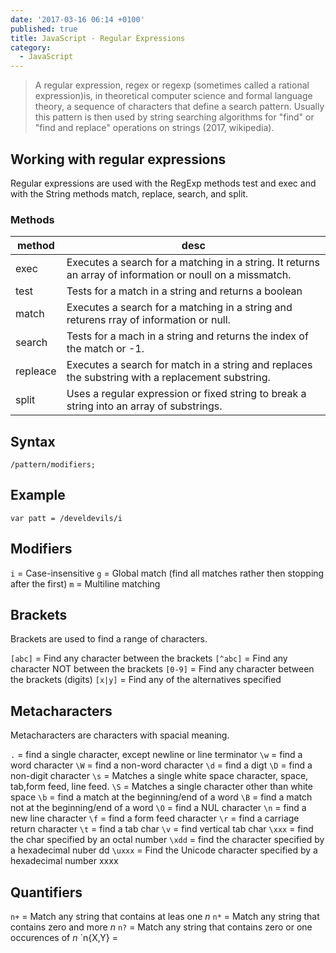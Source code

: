 ```yaml
---
date: '2017-03-16 06:14 +0100'
published: true
title: JavaScript - Regular Expressions
category:
  - JavaScript
---
```


 > A regular expression, regex or regexp (sometimes called a rational expression)is, in theoretical computer science and formal language theory, a sequence of characters that define a search pattern. Usually this pattern is then used by string searching algorithms for "find" or "find and replace" operations on strings (2017, wikipedia).

## Working with regular expressions

Regular expressions are used with the RegExp methods test and exec and with the String methods match, replace, search, and split.

### Methods 

|method|desc|
|-|-|
|exec|Executes a search for a matching in a string. It returns an array of information or noull on a missmatch.|
|test|Tests for a match in a string and returns a boolean|
|match|Executes a search for a matching in a string and returens rray of information or null.|
|search|Tests for a mach in a string and returns the index of the match or -1.|
|repleace|Executes a search for match in a string and replaces the substring with a replacement substring.|
|split|Uses a regular expression or fixed string to break a string into an array of substrings.|

## Syntax

`/pattern/modifiers; `

## Example 

```
var patt = /develdevils/i
```

## Modifiers

`i` = Case-insensitive
`g` = Global match (find all matches rather then stopping after the first)
`m` = Multiline matching

## Brackets

Brackets are used to find a range of characters. 

`[abc]`  = Find any character between the brackets
`[^abc]` = Find any character NOT between the brackets
`[0-9]`  = Find any character between the brackets (digits)
`[x|y]`  = Find any of the alternatives specified

## Metacharacters

Metacharacters are characters with spacial meaning.

`.`	    = find a single character, except newline or line terminator
`\w`    = find a word character
`\W` 	= find a non-word character
`\d`	= find a digt
`\D` 	= find a non-digit character
`\s`	= Matches a single white space character, space, tab,form feed, line feed. 
`\S` 	= Matches a single character other than white space
`\b`    = find a match at the beginning/end of a word
`\B`    = find a match not at the beginning/end of a word
`\O`    = find a NUL character
`\n`    = find a new line character
`\f`    = find a form feed character
`\r`    = find a carriage return character
`\t`    = find a tab char
`\v`    = find vertical tab char
`\xxx`  = find the char specified by an octal number
`\xdd`  = find the character specified by a hexadecimal nuber dd
`\uxxx` = Find the Unicode character specified by a hexadecimal number xxxx

## Quantifiers

`n+`    = Match any string that contains at leas one *n*
`n*`    = Match any string that contains zero and more *n*
`n?`    = Match any string that contains zero or one occurences of *n*
`n{X,Y} = 